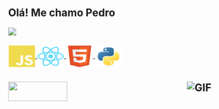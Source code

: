 ## Olá! Me chamo Pedro
<div>
 <a href="https://github.com/kali1553">
 <img height="180em" src="https://github-readme-stats.vercel.app/api?username=kali1553&show_icons=true&theme=tokyonight&include_all_commits=true&count_private=true"/>
 <div>
 
</div>
<div style="display: inline_block"><br>
  <img align="center" alt="Pedro-Js" height="45" width="55" src="https://raw.githubusercontent.com/devicons/devicon/master/icons/javascript/javascript-plain.svg">
  <img align="center" alt="Pedro-React" height="45" width="55" src="https://raw.githubusercontent.com/devicons/devicon/master/icons/react/react-original.svg">
  <img align="center" alt="Pedro-HTML" height="45" width="55" src="https://raw.githubusercontent.com/devicons/devicon/master/icons/html5/html5-original.svg">
  <img align="center" alt="Pedro-Python" height="45" width="55" src="https://raw.githubusercontent.com/devicons/devicon/master/icons/python/python-original.svg">
</div>

## <div>   <img align="right"  alt="GIF" height="120" width="140" src="https://cdn.discordapp.com/attachments/1036781234631757985/1099419949245677598/nyan-cat-1.gif"> </div>

<div> 
  <a href="https://www.linkedin.com/in/pedro-henrique-deliberal-de-araujo-709297200" target="_blank"><img height="40" width="120" src="https://img.shields.io/badge/-LinkedIn-%230077B5?style=for-the-badge&logo=linkedin&logoColor=white" target="_blank"></a>
</div>



